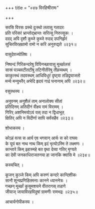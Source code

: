 +++
title = "०४७ विरहिश्रीरामः"

+++


सरसि विरसः प्रस्थे दुःस्थो लतासु गतादरः  
प्रति परिसरं भ्रान्तोद्भ्रान्तः सरित्सु निरुत्सुकः ।  
ददद् अपि दृशौ कुब्जे कुब्जे रुदन्न् उपनिर्झरं  
सुचिरविरहक्षामो रामो न करि अनुरुद्यते ॥२३१॥  


वासुदेवज्योतिषः ।  


निष्पन्दं गिरिकन्दरेषु विपिनच्छायासु मूर्च्छालसं  
सास्रं पञ्चवटीतटीषु तटिनीतीरेषु तीव्रव्यथम् ।  
काकुत्स्थं तदवस्थम् आधिविधुरं दृष्ट्वा तडिद्व्याजतो  
मन्ये मन्युभरैर् अभेदि हृदयं गाढं घनानाम् अपि ॥२३२॥  


वसुरथस्य ।  


अनुवनम् अनुशैलं ताम् अनालोक्य सीतां  
प्रतिदिनम् अतिदीनं वीक्ष्य रामं विरामम् ।  
गिरिर् अशनिमयोऽयं यस् तदा न द्विधाभूत्  
क्षितिर् अपि न विदीर्णा सापि सर्वंसहैव ॥२३३॥  


शोभाकस्य ।  


कोऽहं वत्स स आर्य एव भगवान् आर्यः स को राघवः   
के यूयं बत नाथ नाथ किम् इदं भृत्योऽस्मि ते लक्ष्मणः ।  
कान्तारे किम् इहास्महे बत वृथा देव्या गतिर् मृग्यते  
का देवी जनकाधिराजतनया हा जानकि क्वासि मे ॥२३४॥  


कस्यचित् ।  


कूजन् कुञ्जे किम् अपि करुणं कन्दरे कान्दिशीकः  
सानौ शून्यप्रणिहितमनाः कानने ध्याननेत्रः ।  
गच्छन् मूर्च्छां कुसुमशयने वीतरागस् तडागे  
जीयाज् जायाविरहविदुषां ग्रामणीः रामभद्रः ॥२३५॥  
   
आचार्यगोपीकस्य ।  
